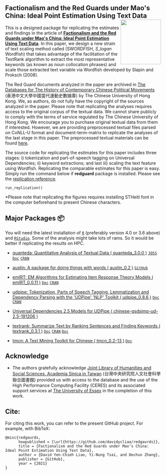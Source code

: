 ## Factionalism and the Red Guards under Mao's China: Ideal Point Estimation Using Text Data <img src="https://avatars3.githubusercontent.com/u/77121644?s=400&amp;u=49ca6038b83b629a86d391bb2e4d19f8995918a5&amp;v=4" width="130" height="145" align="right"/> <br />


This is a designed package for replicating the estimates and findings in the article of [**Factionalism and the Red Guards under Mao's China: Ideal Point Estimation Using Text Data**](https://raw.githack.com/davidycliao/redgaurds/master/paper/epsa.pdf). In this paper, we design a new strain of text scaling method called (SWORDFISH, $S\_{logan}$ Wordfish) that takes advantage of the facilitation of the TextRank algorithm to extract the most representative keywords (as known as noun collocation phrases) and scale those extracted text variable via  Wordfish developed by Slapin and Proksch (2008).

The Red Guard documents analyzed in the paper are archived in [The Databases for The History of Contemporary Chinese Political Movements](http://ccrd.usc.cuhk.edu.hk/Default.aspx?msg=%25u6ca1%25u6709%25u8ba2%25u9605%25uff0c%25u6b22%25u8fce%25u8ba2%25u9605%25uff01) (香港中文大學中國當代運動史數據庫) by The Chinese University of Hong Kong. We, as authors, do not fully have the copyright of the sources analyzed in the paper. Please note that replicating the analyses requires access to the original corpus of the textual data. We cannot share publicly to comply with the terms of service regulated by The Chinese University of Hong Kong. We encourage you to purchase original textual data from them if interested. However, we are providing preprocessed textual files parsed on CoNLL-U format and document-term-matrix to replicate the analyses of the last stage in this paper. The preprocessed textual materials can be found [here]().

The source code for replicating the estimates for this paper includes three stages: i) tokenization and part-of-speech tagging on Universal Dependencies; ii) keyword extractions; and last iii) scaling the text feature using Wordfish. Replicating the comparable estimates for this paper is easy. Simply run the command below if **redguard** package is installed. Please see the [replication reference]().


```
run_replication()
```

*Please note that replicating the figures requires installing STHeiti font in the computer beforehand to present Chinese characters.

## Major Packages :package:

You will need the latest installation of [`R`](https://cran.r-project.org/mirrors.html) (preferably version 4.0 or 3.6 above) and [`RStudio`](https://rstudio.com/products/rstudio/download/#download). Some of the analysis might take lots of rams. So it would be better if replicating the results on HPC.

-   [quanteda: Quantitative Analysis of Textual Data ( quanteda_3.0.0 )](https://quanteda.io) [`JOSS`](https://joss.theoj.org/papers/10.21105/joss.00774) [`Doc`](https://quanteda.io/reference/) [`CRAN`](https://cran.r-project.org/web/packages/quanteda/index.html)

-   [austin: A package for doing things with words ( austin_0.2 )](https://conjugateprior.github.io/austin/) [`GitHub`](https://github.com/conjugateprior/austin)

-   [emIRT: EM Algorithms for Estimating Item Response Theory Models ( emIRT_0.0.11 )](https://github.com/kosukeimai/emIRT) [`Doc`](https://cran.r-project.org/web/packages/emIRT/emIRT.pdf) [`CRAN`](https://cran.r-project.org/web/packages/emIRT/index.html)

-   [udpipe: Tokenization, Parts of Speech Tagging, Lemmatization and Dependency Parsing with the 'UDPipe' 'NLP' Toolkit ( udpipe_0.8.6 )](https://bnosac.github.io/udpipe/en/) [`Doc`](https://bnosac.github.io/udpipe/docs/doc1.html) [`CRAN`](https://cran.r-project.org/web/packages/udpipe/index.html)

-   [Universal Dependencies 2.5 Models for UDPipe ( chinese-gsdsimp-ud-2.5-191206 )](https://lindat.mff.cuni.cz/repository/xmlui/handle/11234/1-3131)

-   [textrank: Summarize Text by Ranking Sentences and Finding Keywords ( textrank_0.3.1 )](https://github.com/bnosac/textrank) [`Doc`](https://cran.r-project.org/web/packages/textrank/vignettes/textrank.html) [`CRAN`](https://cran.r-project.org/web/packages/textrank/index.html) [`Doc`](https://mlr3book.mlr-org.com/)

-   [tmcn: A Text Mining Toolkit for Chinese ( tmcn_0.2-13 )](https://cran.r-project.org/web/packages/tmcn/index.html) [`Doc`](https://cran.r-project.org/web/packages/tmcn/tmcn.pdf)


## Acknowledge

-   The authors gratefully acknowledge [Joint Library of Humanities and Social Sciences, Academia Sinica in Taiwan](https://hslib.sinica.edu.tw/eng/frontpage) (台灣中央研究院人文社會科學聯合圖書館) provided us with access to the database and the use of the High Performance Computing Facility (CERES) and its associated support services at [The University of Essex](https://www.essex.ac.uk/student/it-services/high-performance-computing-(hpc)) in the completion of this work.

## Cite:

For citing this work, you can refer to the present GitHub project. For example, with BibTeX:
```
@misc{redgaurds,
      howpublished = {\url{https://github.com/davidycliao/redgaurds}},
      title = {Factionalism and the Red Guards under Mao’s China: Ideal Point Estimation Using Text Data},
      author = {David Yen-Chieh Liao, Yi-Nung Tsai, and Dechun Zhang},
      publisher = {GitHub},
      year = {2021}
}
```